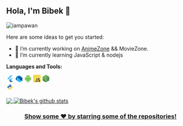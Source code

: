 ## Hola, I'm Bibek 👋

<p align="left"> <img src="https://komarev.com/ghpvc/?username=spyderbibek&label=Views&color=blue&style=plastic" alt="iampawan" /> </p>

Here are some ideas to get you started:

- 🔭 I’m currently working on [AnimeZone](http://animezone.info/) && MovieZone.
- 🌱 I’m currently learning JavaScript & nodejs

**Languages and Tools:**  

<code><img height="20" src="https://raw.githubusercontent.com/github/explore/80688e429a7d4ef2fca1e82350fe8e3517d3494d/topics/flutter/flutter.png"></code>
<code><img height="20" src="https://raw.githubusercontent.com/github/explore/80688e429a7d4ef2fca1e82350fe8e3517d3494d/topics/dart/dart.png"></code>
<code><img height="20" src="https://raw.githubusercontent.com/github/explore/80688e429a7d4ef2fca1e82350fe8e3517d3494d/topics/android/android.png"></code>
<code><img height="20" src="https://raw.githubusercontent.com/github/explore/80688e429a7d4ef2fca1e82350fe8e3517d3494d/topics/javascript/javascript.png"></code>
<code><img height="20" src="https://raw.githubusercontent.com/github/explore/80688e429a7d4ef2fca1e82350fe8e3517d3494d/topics/nodejs/nodejs.png"></code>  
<code><img height="20" src="https://raw.githubusercontent.com/github/explore/80688e429a7d4ef2fca1e82350fe8e3517d3494d/topics/python/python.png"></code> 

<a href="https://github.com/spyderbibek">
  <img align="center" src="https://github-readme-stats.vercel.app/api/top-langs/?username=spyderbibek&theme=light&hide_langs_below=1" />
</a>
<a href="https://github.com/spyderbibek">
 <img align="center" src="https://github-readme-stats.vercel.app/api?username=spyderbibek&show_icons=true&theme=light&line_height=27" alt="Bibek's github stats"/>
  
<div align="center">

### Show some ❤️ by starring some of the repositories!

</div>

